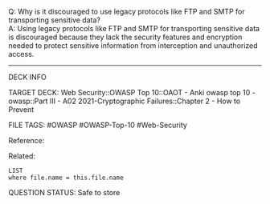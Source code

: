 Q: Why is it discouraged to use legacy protocols like FTP and SMTP for transporting sensitive data?  
A: Using legacy protocols like FTP and SMTP for transporting sensitive data is discouraged because they lack the security features and encryption needed to protect sensitive information from interception and unauthorized access.
<!--ID: 1697070657972-->

---

DECK INFO

TARGET DECK: Web Security::OWASP Top 10::OAOT - Anki owasp top 10 - owasp::Part III - A02 2021-Cryptographic Failures::Chapter 2 - How to Prevent

FILE TAGS: #OWASP #OWASP-Top-10 #Web-Security

Reference:

Related:

```dataview
LIST
where file.name = this.file.name
```

QUESTION STATUS: Safe to store